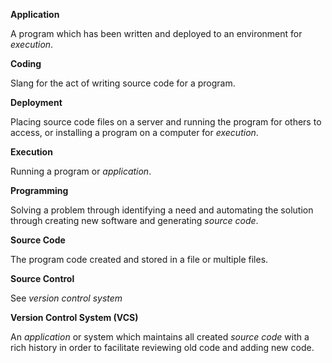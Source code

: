 <!--bl
(filemeta
    (title "Programming Jargon"))
/bl-->

**Application**

A program which has been written and deployed to an environment for *execution*.

**Coding**

Slang for the act of writing source code for a program.

**Deployment**

Placing source code files on a server and running the program for others to access, or installing a program on a computer for *execution*.

**Execution**

Running a program or *application*.

**Programming**

Solving a problem through identifying a need and automating the solution through creating new software and generating *source code*.

**Source Code**

The program code created and stored in a file or multiple files.

**Source Control**

See *version control system*

**Version Control System (VCS)**

An *application* or system which maintains all created *source code* with a rich history in order to facilitate reviewing old code and adding new code.

